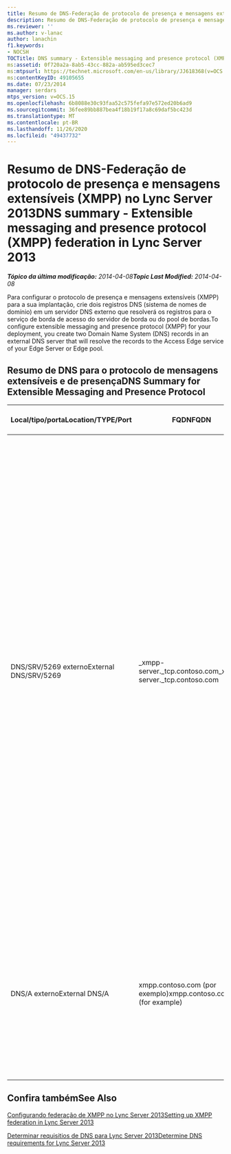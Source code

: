 ```yaml
---
title: Resumo de DNS-Federação de protocolo de presença e mensagens extensíveis (XMPP)
description: Resumo de DNS-Federação de protocolo de presença e mensagens extensíveis (XMPP).
ms.reviewer: ''
ms.author: v-lanac
author: lanachin
f1.keywords:
- NOCSH
TOCTitle: DNS summary - Extensible messaging and presence protocol (XMPP) federation
ms:assetid: 0f720a2a-8ab5-43cc-882a-ab595ed3cec7
ms:mtpsurl: https://technet.microsoft.com/en-us/library/JJ618368(v=OCS.15)
ms:contentKeyID: 49105655
ms.date: 07/23/2014
manager: serdars
mtps_version: v=OCS.15
ms.openlocfilehash: 6b8088e30c93faa52c575fefa97e572ed20b6ad9
ms.sourcegitcommit: 36fee89bb887bea4f18b19f17a8c69daf5bc423d
ms.translationtype: MT
ms.contentlocale: pt-BR
ms.lasthandoff: 11/26/2020
ms.locfileid: "49437732"
---
```

# <a name="dns-summary---extensible-messaging-and-presence-protocol-xmpp-federation-in-lync-server-2013"></a><span data-ttu-id="1fe36-103">Resumo de DNS-Federação de protocolo de presença e mensagens extensíveis (XMPP) no Lync Server 2013</span><span class="sxs-lookup"><span data-stu-id="1fe36-103">DNS summary - Extensible messaging and presence protocol (XMPP) federation in Lync Server 2013</span></span>

<div data-xmlns="http://www.w3.org/1999/xhtml">

<div class="topic" data-xmlns="http://www.w3.org/1999/xhtml" data-msxsl="urn:schemas-microsoft-com:xslt" data-cs="https://msdn.microsoft.com/">

<div data-asp="https://msdn2.microsoft.com/asp">



</div>

<div id="mainSection">

<div id="mainBody"><span data-ttu-id="1fe36-104">

<span> </span></span><span class="sxs-lookup"><span data-stu-id="1fe36-104">

<span> </span></span></span>

<span data-ttu-id="1fe36-105">_**Tópico da última modificação:** 2014-04-08_</span><span class="sxs-lookup"><span data-stu-id="1fe36-105">_**Topic Last Modified:** 2014-04-08_</span></span>

<span data-ttu-id="1fe36-106">Para configurar o protocolo de presença e mensagens extensíveis (XMPP) para a sua implantação, crie dois registros DNS (sistema de nomes de domínio) em um servidor DNS externo que resolverá os registros para o serviço de borda de acesso do servidor de borda ou do pool de bordas.</span><span class="sxs-lookup"><span data-stu-id="1fe36-106">To configure extensible messaging and presence protocol (XMPP) for your deployment, you create two Domain Name System (DNS) records in an external DNS server that will resolve the records to the Access Edge service of your Edge Server or Edge pool.</span></span>

<div>

## <a name="dns-summary-for-extensible-messaging-and-presence-protocol"></a><span data-ttu-id="1fe36-107">Resumo de DNS para o protocolo de mensagens extensíveis e de presença</span><span class="sxs-lookup"><span data-stu-id="1fe36-107">DNS Summary for Extensible Messaging and Presence Protocol</span></span>


<table>
<colgroup>
<col style="width: 25%" />
<col style="width: 25%" />
<col style="width: 25%" />
<col style="width: 25%" />
</colgroup>
<thead>
<tr class="header">
<th><span data-ttu-id="1fe36-108">Local/tipo/porta</span><span class="sxs-lookup"><span data-stu-id="1fe36-108">Location/TYPE/Port</span></span></th>
<th><span data-ttu-id="1fe36-109">FQDN</span><span class="sxs-lookup"><span data-stu-id="1fe36-109">FQDN</span></span></th>
<th><span data-ttu-id="1fe36-110">Endereço IP/registro de host FQDN</span><span class="sxs-lookup"><span data-stu-id="1fe36-110">IP address/FQDN host record</span></span></th>
<th><span data-ttu-id="1fe36-111">Mapas para/comentários</span><span class="sxs-lookup"><span data-stu-id="1fe36-111">Maps to/Comments</span></span></th>
</tr>
</thead>
<tbody>
<tr class="odd">
<td><p><span data-ttu-id="1fe36-112">DNS/SRV/5269 externo</span><span class="sxs-lookup"><span data-stu-id="1fe36-112">External DNS/SRV/5269</span></span></p></td>
<td><p><span data-ttu-id="1fe36-113">_xmpp-server._tcp.contoso.com</span><span class="sxs-lookup"><span data-stu-id="1fe36-113">_xmpp-server._tcp.contoso.com</span></span></p></td>
<td><p><span data-ttu-id="1fe36-114">xmpp.contoso.com</span><span class="sxs-lookup"><span data-stu-id="1fe36-114">xmpp.contoso.com</span></span></p></td>
<td><p><span data-ttu-id="1fe36-115">Interface externa de proxy XMPP no serviço de borda do Access ou no pool de bordas. Repita conforme necessário para todos os domínios SIP internos com usuários habilitados para Lync nos quais o contato com contatos do XMPP é permitido pela configuração da política de acesso externo por meio de uma política global, política de site onde o usuário está localizado ou política de usuário aplicada ao usuário habilitado para Lync.</span><span class="sxs-lookup"><span data-stu-id="1fe36-115">XMPP proxy external interface on the Access Edge service or Edge pool.Repeat as necessary for all internal SIP domains with Lync enabled users where contact with XMPP contacts is allowed through the configuration of the External Access Policy through a global policy, site policy where the user is located, or user policy applied to the Lync-enabled user.</span></span> <span data-ttu-id="1fe36-116">Um domínio XMPP permitido também deve ser configurado na política de parceiros federados do XMPP.</span><span class="sxs-lookup"><span data-stu-id="1fe36-116">An allowed XMPP domain must also be configured in the XMPP Federated Partners policy.</span></span> <span data-ttu-id="1fe36-117">Consulte os tópicos em <strong>Consulte também</strong> para obter detalhes adicionais</span><span class="sxs-lookup"><span data-stu-id="1fe36-117">See topics in <strong>See Also</strong> for additional details</span></span></p></td>
</tr>
<tr class="even">
<td><p><span data-ttu-id="1fe36-118">DNS/A externo</span><span class="sxs-lookup"><span data-stu-id="1fe36-118">External DNS/A</span></span></p></td>
<td><p><span data-ttu-id="1fe36-119">xmpp.contoso.com (por exemplo)</span><span class="sxs-lookup"><span data-stu-id="1fe36-119">xmpp.contoso.com (for example)</span></span></p></td>
<td><p><span data-ttu-id="1fe36-120">Endereço IP do serviço de borda de acesso em seu servidor de borda ou em um pool de bordas que hospeda o proxy XMPP</span><span class="sxs-lookup"><span data-stu-id="1fe36-120">IP address of Access Edge service on your Edge Server or Edge pool hosting XMPP proxy</span></span></p></td>
<td><p><span data-ttu-id="1fe36-121">Aponta para o serviço de borda de acesso ou o pool de bordas que hospeda o serviço de proxy XMPP.</span><span class="sxs-lookup"><span data-stu-id="1fe36-121">Points to the Access Edge service or Edge pool that hosts the XMPP proxy service.</span></span> <span data-ttu-id="1fe36-122">Geralmente, o registro SRV que você cria aponta para esse registro de host (A ou AAAA)</span><span class="sxs-lookup"><span data-stu-id="1fe36-122">Typically, the SRV record that you create will point to this host (A or AAAA) record</span></span></p></td>
</tr>
</tbody>
</table>


</div>

<div>

## <a name="see-also"></a><span data-ttu-id="1fe36-123">Confira também</span><span class="sxs-lookup"><span data-stu-id="1fe36-123">See Also</span></span>


[<span data-ttu-id="1fe36-124">Configurando federação de XMPP no Lync Server 2013</span><span class="sxs-lookup"><span data-stu-id="1fe36-124">Setting up XMPP federation in Lync Server 2013</span></span>](lync-server-2013-setting-up-xmpp-federation.md)  


[<span data-ttu-id="1fe36-125">Determinar requisitios de DNS para Lync Server 2013</span><span class="sxs-lookup"><span data-stu-id="1fe36-125">Determine DNS requirements for Lync Server 2013</span></span>](lync-server-2013-determine-dns-requirements.md)  
  

<span data-ttu-id="1fe36-126"></div>

</div>

<span> </span>

</div>

</div>

</span><span class="sxs-lookup"><span data-stu-id="1fe36-126"></div>

</div>

<span> </span>

</div>

</div>

</span></span></div>

